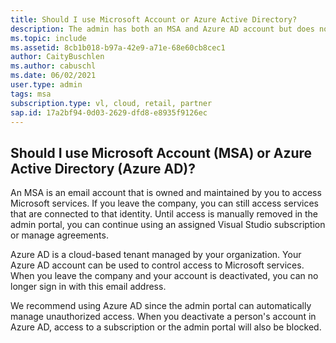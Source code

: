```yaml
---
title: Should I use Microsoft Account or Azure Active Directory? 
description: The admin has both an MSA and Azure AD account but does not know which one to use
ms.topic: include
ms.assetid: 8cb1b018-b97a-42e9-a71e-68e60cb8cec1
author: CaityBuschlen
ms.author: cabuschl
ms.date: 06/02/2021
user.type: admin
tags: msa
subscription.type: vl, cloud, retail, partner
sap.id: 17a2bf94-0d03-2629-dfd8-e8935f9126ec
---
```


## Should I use Microsoft Account (MSA) or Azure Active Directory (Azure AD)?

An MSA is an email account that is owned and maintained by you to access Microsoft services. If you leave the company, you can still access services that are connected to that identity. Until access is manually removed in the admin portal, you can continue using an assigned Visual Studio subscription or manage agreements.

Azure AD is a cloud-based tenant managed by your organization. Your Azure AD account can be used to control access to Microsoft services. When you leave the company and your account is deactivated, you can no longer sign in with this email address.

We recommend using Azure AD since the admin portal can automatically manage unauthorized access. When you deactivate a person's account in Azure AD, access to a subscription or the admin portal will also be blocked. 
